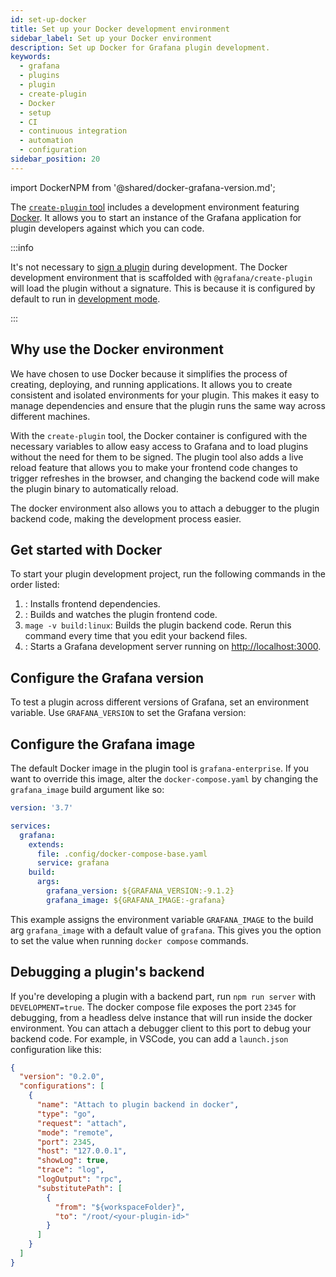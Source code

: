 ```yaml
---
id: set-up-docker
title: Set up your Docker development environment
sidebar_label: Set up your Docker environment
description: Set up Docker for Grafana plugin development.
keywords:
  - grafana
  - plugins
  - plugin
  - create-plugin
  - Docker
  - setup
  - CI
  - continuous integration
  - automation
  - configuration
sidebar_position: 20
---
```


import DockerNPM from '@shared/docker-grafana-version.md';

The [`create-plugin` tool](/get-started.md#use-plugin-tools-to-develop-your-plugins-faster) includes a development environment featuring [Docker](https://docs.docker.com/get-docker/). It allows you to start an instance of the Grafana application for plugin developers against which you can code.

:::info

It's not necessary to [sign a plugin](/publish-a-plugin/sign-a-plugin.md) during development. The Docker development environment that is scaffolded with `@grafana/create-plugin` will load the plugin without a signature. This is because it is configured by default to run in [development mode](https://github.com/grafana/grafana/blob/main/contribute/developer-guide.md#configure-grafana-for-development).

:::

## Why use the Docker environment

We have chosen to use Docker because it simplifies the process of creating, deploying, and running applications. It allows you to create consistent and isolated environments for your plugin. This makes it easy to manage dependencies and ensure that the plugin runs the same way across different machines.

With the `create-plugin` tool, the Docker container is configured with the necessary variables to allow easy access to Grafana and to load plugins without the need for them to be signed. The plugin tool also adds a live reload feature that allows you to make your frontend code changes to trigger refreshes in the browser, and changing the backend code will make the plugin binary to automatically reload.

The docker environment also allows you to attach a debugger to the plugin backend code, making the development process easier.

## Get started with Docker

To start your plugin development project, run the following commands in the order listed:

1. <SyncCommand cmd="install" />: Installs frontend dependencies.
1. <SyncCommand cmd="run dev" />: Builds and watches the plugin frontend code.
1. `mage -v build:linux`: Builds the plugin backend code. Rerun this command every time that you edit your backend files.
1. <SyncCommand cmd="run server" />: Starts a Grafana development server running on
   [http://localhost:3000](http://localhost:3000).

## Configure the Grafana version

To test a plugin across different versions of Grafana, set an environment variable. Use `GRAFANA_VERSION` to set the Grafana version:

<DockerNPM />

## Configure the Grafana image

The default Docker image in the plugin tool is `grafana-enterprise`. If you want to override this image, alter the `docker-compose.yaml` by changing the `grafana_image` build argument like so:

```yaml title="docker-compose.yaml"
version: '3.7'

services:
  grafana:
    extends:
      file: .config/docker-compose-base.yaml
      service: grafana
    build:
      args:
        grafana_version: ${GRAFANA_VERSION:-9.1.2}
        grafana_image: ${GRAFANA_IMAGE:-grafana}
```

This example assigns the environment variable `GRAFANA_IMAGE` to the build arg `grafana_image` with a default value of `grafana`. This gives you the option to set the value when running `docker compose` commands.

## Debugging a plugin's backend

If you're developing a plugin with a backend part, run `npm run server` with `DEVELOPMENT=true`. The docker compose file exposes the port `2345` for debugging, from a headless delve instance that will run inside the docker environment.
You can attach a debugger client to this port to debug your backend code.
For example, in VSCode, you can add a `launch.json` configuration like this:

```json
{
  "version": "0.2.0",
  "configurations": [
    {
      "name": "Attach to plugin backend in docker",
      "type": "go",
      "request": "attach",
      "mode": "remote",
      "port": 2345,
      "host": "127.0.0.1",
      "showLog": true,
      "trace": "log",
      "logOutput": "rpc",
      "substitutePath": [
        {
          "from": "${workspaceFolder}",
          "to": "/root/<your-plugin-id>"
        }
      ]
    }
  ]
}
```
